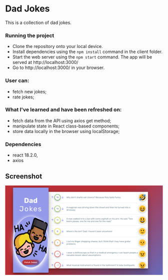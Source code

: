 # Dad Jokes 
<p>This is a collection of dad jokes.</p>

### Running the project
  
* Clone the repository onto your local device.
* Install dependencies using the `npm install` command in the client folder.
* Start the web server using the `npm start` command. 
  The app will be served at http://localhost:3000/
* Go to http://localhost:3000/ in your browser.

### User can:
- fetch new jokes; 
- rate jokes;

### What I've learned and have been refreshed on:

- fetch data from the API using axios get method;
- manipulate state in React class-based components;
- store data locally in the browser using localStorage;

### Dependencies
- react 18.2.0,
- axios

## Screenshot

<div text-align="center">
<img src="https://github.com/ElenaCherpakova/DadJokes-App/blob/8223c7dfca9447aac841cb84697f28518acd454c/public/photos/screenShot.png" width="800"/> 
</div>




